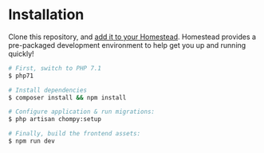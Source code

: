 # Installation

Clone this repository, and [add it to your Homestead](https://github.com/DoSomething/communal-docs/blob/master/Homestead/readme.md). Homestead provides a pre-packaged development environment to help get you up and running quickly!

```sh
# First, switch to PHP 7.1
$ php71

# Install dependencies
$ composer install && npm install

# Configure application & run migrations:
$ php artisan chompy:setup

# Finally, build the frontend assets:
$ npm run dev
```